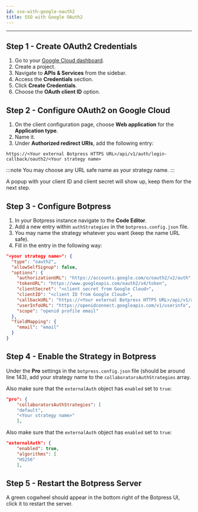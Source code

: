 ```yaml
---
id: sso-with-google-oauth2
title: SSO with Google OAuth2
---
```


--------------------

## Step 1 - Create OAuth2 Credentials

1. Go to your [Google Cloud dashboard](https://console.cloud.google.com/).
1. Create a project.
1. Navigate to **APIs & Services** from the sidebar.
1. Access the **Credentials** section.
1. Click **Create Credentials**. 
1. Choose the **OAuth client ID** option.

## Step 2 - Configure OAuth2 on Google Cloud

1. On the client configuration page, choose **Web application** for the **Application type**.
1. Name it.
1. Under **Authorized redirect URIs**, add the following entry:

`https://<Your external Botpress HTTPS URL>/api/v1/auth/login-callback/oauth2/<Your strategy name>`

:::note
You may choose any URL safe name as your strategy name.
:::

A popup with your client ID and client secret will show up, keep them for the next step.

## Step 3 - Configure Botpress

1. In your Botpress instance navigate to the **Code Editor**.
1. Add a new entry within `authStrategies` in the `botpress.config.json` file.
1. You may name the strategy whatever you want (keep the name URL safe).
1. Fill in the entry in the following way:

```json
"<your strategy name>": {
  "type": "oauth2",
  "allowSelfSignup": false,
  "options": {
    "authorizationURL": "https://accounts.google.com/o/oauth2/v2/auth",
    "tokenURL": "https://www.googleapis.com/oauth2/v4/token",
    "clientSecret": "<client secret from Google Cloud>",
    "clientID": "<client ID from Google Cloud>",
    "callbackURL": "https://<Your external Botpress HTTPS URL>/api/v1/auth/login-callback/oauth2/<Your strategy name>",
    "userInfoURL": "https://openidconnect.googleapis.com/v1/userinfo",
    "scope": "openid profile email"
  },
  "fieldMapping": {
    "email": "email"
  }
}
```

## Step 4 - Enable the Strategy in Botpress

Under the **Pro** settings in the `botpress.config.json` file (should be around line 143), add your strategy name to the `collaboratorsAuthStrategies` array.

Also make sure that the `externalAuth` object has `enabled` set to `true`:

```json
"pro": {
	"collaboratorsAuthStrategies": [
	"default",
	"<Your strategy name>"
	],
```

Also make sure that the `externalAuth` object has `enabled` set to `true`:

```json
"externalAuth": {
	"enabled": true,
	"algorithms": [
	"HS256"
	],
```

## Step 5 - Restart the Botpress Server

A green cogwheel should appear in the bottom right of the Botpress UI, click it to restart the server.

